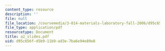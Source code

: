 ```yaml
---
content_type: resource
description: ''
file: null
file_location: /coursemedia/3-014-materials-laboratory-fall-2006/d95c656fd5b911b9ad3e7ba6e94e89e8_a2_slides.pdf
file_type: application/pdf
resourcetype: Document
title: a2_slides.pdf
uid: d95c656f-d5b9-11b9-ad3e-7ba6e94e89e8
---
```

